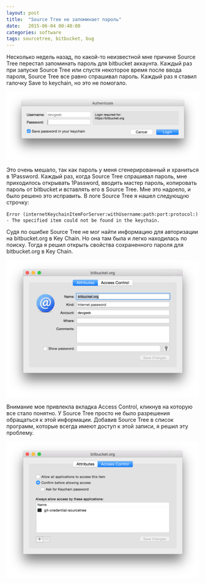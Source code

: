 ```yaml
---
layout: post
title:  "Source Tree не запоминает пароль"
date:   2015-06-04 00:40:00
categories: software
tags: sourcetree, bitbucket, bug
---
```

Несколько недель назад, по какой-то неизвестной мне причине Source Tree перестал запоминать пароль для bitbucket аккаунта. Каждый раз при запуске Source Tree или спустя некоторое время после ввода пароля, Source Tree все равно спрашивал пароль. Каждый раз я ставил галочку Save to keychain, но это не помогало.

![Source Tree](/assets/article_images/2015-06-04-sourcetree-keeps-asking-for-password/s1.png)

Это очень мешало, так как пароль у меня сгенерированный и храниться в 1Password. Каждый раз, когда Source Tree спрашивал пароль, мне приходилось открывать 1Password, вводить мастер пароль, копировать пароль от bitbucket и вставлять его в Source Tree. Мне это надоело, и было решено это исправить. В логе Source Tree я нашел следующую строчку:

	Error (internetKeychainItemForServer:withUsername:path:port:protocol:) - The specified item could not be found in the keychain.
	
Судя по ошибке Source Tree не мог найти информацию для авторизации на bitbucket.org в Key Chain. Но она там была и легко находилась по поиску. Тогда я решил открыть свойства сохраненного пароля для bitbucket.org в Key Chain.

![Key Chain Access](/assets/article_images/2015-06-04-sourcetree-keeps-asking-for-password/s2.png)

Внимание мое привлекла вкладка Access Control, кликнув на которую все стало понятно. У Source Tree просто не было разрешения обращаться к этой информации. Добавив Source Tree в список программ, которые всегда имеют доступ к этой записи, я решил эту проблему.

![Key Chain Access](/assets/article_images/2015-06-04-sourcetree-keeps-asking-for-password/s3.png)